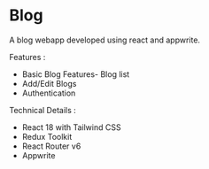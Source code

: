 # Blog

A blog webapp developed using react and appwrite.

Features :
* Basic Blog Features- Blog list
* Add/Edit Blogs
* Authentication

Technical Details :

* React 18 with Tailwind CSS
* Redux Toolkit
* React Router v6
* Appwrite
